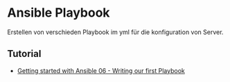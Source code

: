 # Ansible Playbook
Erstellen von verschieden Playbook im yml für die konfiguration von Server.

## Tutorial
+ [Getting started with Ansible 06 - Writing our first Playbook](https://youtu.be/VANub3AhZpI?list=PLT98CRl2KxKEUHie1m24-wkyHpEsa4Y70)
